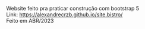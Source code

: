 Website feito pra praticar construção com bootstrap 5 <br>
Link: https://alexandrecrzb.github.io/site.bistro/ <br>
Feito em ABR/2023
